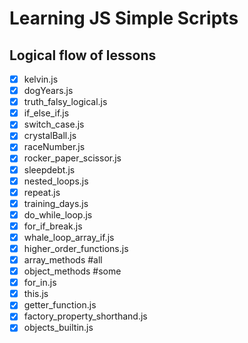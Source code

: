 # Learning JS Simple Scripts

## Logical flow of lessons


- [x] kelvin.js
- [x] dogYears.js
- [x] truth_falsy_logical.js
- [x] if_else_if.js
- [x] switch_case.js
- [x] crystalBall.js
- [x] raceNumber.js
- [x] rocker_paper_scissor.js
- [x] sleepdebt.js
- [x] nested_loops.js
- [x] repeat.js
- [x] training_days.js
- [x] do_while_loop.js
- [x] for_if_break.js
- [x] whale_loop_array_if.js
- [x] higher_order_functions.js
- [x] array_methods #all
- [x] object_methods #some
- [x] for_in.js
- [x] this.js
- [x] getter_function.js
- [x] factory_property_shorthand.js
- [x] objects_builtin.js
